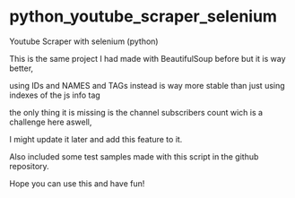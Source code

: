 # python_youtube_scraper_selenium
Youtube Scraper with selenium (python)


This is the same project I had made with BeautifulSoup before but it is way better,

using IDs and NAMES and TAGs instead is way more stable than just using indexes of the js info tag

the only thing it is missing is the channel subscribers count wich is a challenge here aswell,

I might update it later and add this feature to it.


Also included some test samples made with this script in the github repository.


Hope you can use this and have fun!
